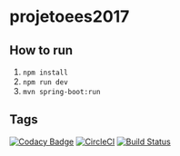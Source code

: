 # projetoees2017

## How to run
1. `npm install`
1. `npm run dev`
1. `mvn spring-boot:run`



## Tags

[![Codacy Badge](https://api.codacy.com/project/badge/Grade/7048c2f153d34ad6a0d86024e97e2435)](https://app.codacy.com/app/LuanComputacao/projetoees2017?utm_source=github.com&utm_medium=referral&utm_content=LuanComputacao/projetoees2017&utm_campaign=Badge_Grade_Dashboard)
[![CircleCI](https://circleci.com/gh/LuanComputacao/projetoees2017.svg?style=svg)](https://circleci.com/gh/LuanComputacao/projetoees2017.svg)
[![Build Status](https://travis-ci.org/LuanComputacao/projetoees2017.svg?branch=master)](https://travis-ci.org/LuanComputacao/projetoees2017)
